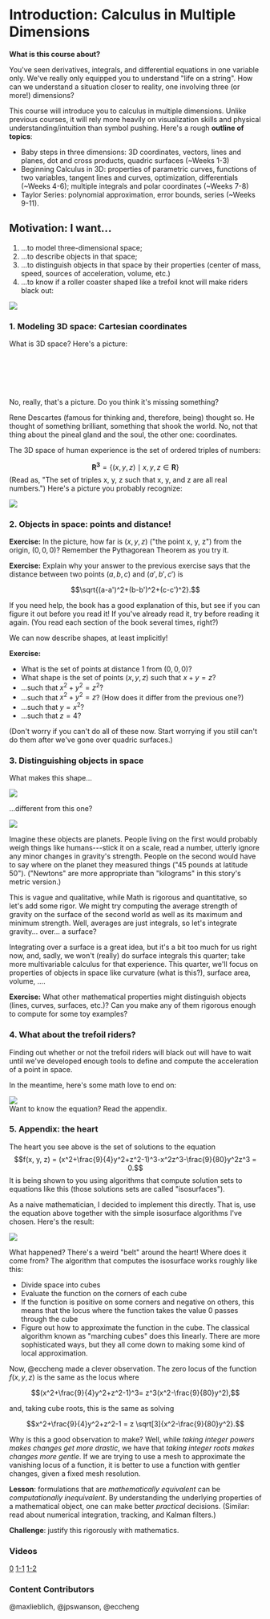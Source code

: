 # Introduction: Calculus in Multiple Dimensions

**What is this course about?**

You've seen derivatives, integrals, and differential equations in one
variable only. We've really only equipped you to understand "life on a
string". How can we understand a situation closer to reality, one involving
three (or more!) dimensions?

This course will introduce you to calculus in multiple dimensions. Unlike
previous courses, it will rely more heavily on visualization skills and
physical understanding/intuition than symbol pushing. Here's a rough
**outline of topics**:

 * Baby steps in three dimensions: 3D coordinates, vectors, lines and
   planes, dot and cross products, quadric surfaces (~Weeks 1-3)
 * Beginning Calculus in 3D: properties of parametric curves, functions of
   two variables, tangent lines and curves, optimization, differentials
   (~Weeks 4-6); multiple integrals and polar coordinates (~Weeks 7-8)
 * Taylor Series: polynomial approximation, error bounds, series
   (~Weeks 9-11).

## Motivation: I want...

1. ...to model three-dimensional space;
2. ...to describe objects in that space;
3. ...to distinguish objects in that space by their properties
   (center of mass, speed, sources of acceleration, volume, etc.)
4. ...to know if a roller coaster shaped like a trefoil knot will make riders
   black out:
   
<div id="trefoil">
  <img src="media/lecture-1-trefoil.png"></img>
</div>
<script type="text/javascript">
//<![CDATA[
(function() {
    var scene = new MathScene("trefoil");
    var trefoilFunc = function(t) {
          var t2, t3;
          t2 = t + t;
          t3 = t2 + t;
          return 41 * Math.cos(t) - 18 * Math.sin(t) - 83 * Math.cos(t2)
          - 83 * Math.sin(t2) - 11 * Math.cos(t3) + 27 * Math.sin(t3);
        };
    var trefoilPoint = function(t) {
          var kScale, x, y, z;
          kScale = 0.01;
          x = trefoilFunc(t);
          y = trefoilFunc(6.283185 - t);
          z = trefoilFunc(t - 1.828453);
          return new THREE.Vector3(kScale * x, kScale * y, kScale * z);
        };
    var x = function (t) { return trefoilPoint(t).x; }
    var y = function (t) { return trefoilPoint(t).y; }
    var z = function (t) { return trefoilPoint(t).z; }
    var ppath = new ParametricPathModel(x, y, z, [-4, 4], 1.3);
    ppath.embedInScene(scene);
    scene.animate();
}());
//]]>
</script>

### 1. Modeling 3D space: Cartesian coordinates

What is 3D space? Here's a picture:
<br><br><br></br></br></br>

No, really, that's a picture. Do you think it's missing something?

Rene Descartes (famous for thinking and, therefore, being) thought so. He
thought of something brilliant, something that shook the world. No,
not that thing about the pineal gland and the soul, the other one:
coordinates.

The 3D space of human experience is the set of ordered triples of numbers:

$$\mathbf{R^3}=\{(x,y,z) \mid x,y,z\in\mathbf{R}\}$$
(Read as, "The set of triples x, y, z such that x, y, and z are all real
numbers.") Here's a picture you probably recognize:

![](media/cartesian.png)

### 2. Objects in space: points and distance!

**Exercise:** In the picture, how far is $(x, y, z)$ ("the point x, y, z")
from the origin, $(0, 0, 0)$? Remember the Pythagorean Theorem as you try
it.

**Exercise:** Explain why your answer to the previous exercise says that the
distance between two points $(a,b,c)$ and $(a',b',c')$ is

$$\sqrt{(a-a')^2+(b-b')^2+(c-c')^2}.$$

If you need help, the book has a good explanation of this, but see if you
can figure it out before you read it! If you've already read it, try
before reading it again. (You read each section of the book several times,
right?)

We can now describe shapes, at least implicitly!

**Exercise:**

- What is the set of points at distance 1 from $(0,0,0)$?
- What shape is the set of points $(x,y,z)$ such that $x+y=z$?
- ...such that $x^2+y^2=z^2$?
- ...such that $x^2+y^2=z$? (How does it differ from the previous
  one?)
- ...such that $y=x^2$?
- ...such that $z=4$?

(Don't worry if you can't do all of these now. Start worrying if you still
can't do them after we've gone over quadric surfaces.)

### 3. Distinguishing objects in space

What makes this shape...
<div id="sphere">
  <img src="media/lecture-1-sphere.png"></img>
</div>
<script type="text/javascript">
//<![CDATA[
(function() {
    var scene = new MathScene("sphere");
    var f = function (x, y, z) {
        return x*x + y*y + z*z - 1;
    }
    var mc = new MarchingCubesModel({func: f, xmin: -1.5, xmax: 1.5, ymin: -1.5, ymax: 1.5, zmin: -1.5, zmax: 1.5, resolution: 50});
    mc.embedInScene(scene);
}());
//]]>
</script>

...different from this one?
<div id="ellipsoid">
  <img src="media/lecture-1-ellipsoid.png"></img>
</div>
<script type="text/javascript">
//<![CDATA[
(function() {
    var scene = new MathScene("ellipsoid");
    var f = function (x, y, z) {
        return x*x + 2*y*y + 0.5*z*z - 1;
    }
    var mc = new MarchingCubesModel({func: f, xmin: -2, xmax: 2,
    ymin: -2, ymax: 2, zmin: -2, zmax: 2, resolution: 50});
    mc.embedInScene(scene);
}());
//]]>
</script>

Imagine these objects are planets. People living on the first would probably
weigh things like humans---stick it on a scale, read a number, utterly ignore
any minor changes in gravity's strength. People on the second would have to
say where on the planet they measured things ("45 pounds at latitude 50").
("Newtons" are more appropriate than "kilograms" in this story's metric
version.)

This is vague and qualitative, while Math is rigorous and quantitative, so
let's add some rigor. We might try computing the average strength of gravity
on the surface of the second world as well as its maximum and minimum
strength. Well, averages are just integrals, so let's integrate gravity...
over... a surface?

Integrating over a surface is a great idea, but it's a bit too much for us
right now, and, sadly, we won't (really) do surface integrals this quarter;
take more multivariable calculus for that experience. This quarter, we'll
focus on properties of objects in space like curvature (what is this?),
surface area, volume, ....

**Exercise:** What other mathematical properties might distinguish objects
(lines, curves, surfaces, etc.)? Can you make any of them rigorous enough
to compute for some toy examples?

### 4. What about the trefoil riders?

Finding out whether or not the trefoil riders will black out will have
to wait until we've developed enough tools to define and compute the
acceleration of a point in space.

In the meantime, here's some math love to end on:
<div id="heart">
  <img src="media/lecture-1-heart.png"></img>
</div>
<script type="text/javascript">
//<![CDATA[
(function() {
    // polyfill for browsers that don't support Math.cbrt
    var cbrt =  function (x) {
        var y = Math.pow(Math.abs(x), 1/3);
        return x < 0 ? -y : y;
    }

    var cbr = (Math.cbrt === undefined) ? cbrt.toString() : "Math.cbrt";

    var scene = new MathScene("heart");
  
    /*This awful dynamic code rewrite ensures that the right string is passed 
    into the worker so it can properly handle the cube root. Please forgive me.Is it possible that using func.toString() in MathModel when creating the blob for the worker can be improved to avoid this?
    Once everyone has Math.cbrt, we can just do the following:

    var F = function (x, y, z) {
        return x * x + (9/4) * y * y + z * z - 1 - z * Math.cbrt(x * x + (9/80) * y * y);
      };
    */

    var f = "return x * x + (9/4) * y * y + z * z - 1 - z * READYFORACHANGE(x * x + (9/80) * y * y);";
    var funcCode = f.replace("READYFORACHANGE", cbr);
    console.log(funcCode);
    var F = new Function("x", "y", "z", funcCode);
    console.log(F);
    var mc = new MarchingCubesModel({func: F, resolution: 150});
    mc.embedInScene(scene);
}());
//]]>
</script>
Want to know the equation? Read the appendix.

### 5. Appendix: the heart

The heart you see above is the set of solutions to the equation $$f(x, y, z) = (x^2+\frac{9}{4}y^2+z^2-1)^3-x^2z^3-\frac{9}{80}y^2z^3 = 0.$$ It is being shown to you using algorithms that compute solution sets to equations like this (those solutions sets are called "isosurfaces").

As a naive mathematician, I decided to implement this directly. That is, use the equation above together with the simple isosurface algorithms I've chosen. Here's the result: 

<div id="heart-2">
  <img src="media/lecture-1-heart-2.png"></img>
</div>
<script type="text/javascript">
//<![CDATA[
(function() {
    var scene = new MathScene("heart-2");
    var f = function (x, y, z) {
        return Math.pow(x * x + (9/4) * y * y + z * z - 1, 3) - x * x * z * z * z - (9/80) * y * y * z * z * z;
    }
    var mc = new MarchingCubesModel({func: f, resolution: 150});
    mc.embedInScene(scene);
}());
//]]>
</script>

What happened? There's a weird "belt" around the heart! Where does it come from? The algorithm that computes the isosurface works roughly like this:

- Divide space into cubes
- Evaluate the function on the corners of each cube
- If the function is positive on some corners and negative on others, this means that the locus where the function takes the value $0$ passes through the cube
- Figure out how to approximate the function in the cube. The classical algorithm known as "marching cubes" does this linearly. There are more sophisticated ways, but they all come down to making some kind of local approximation.

Now, @eccheng made a clever observation. The zero locus of the function $f(x, y, z)$ is the same as the locus where

$$(x^2+\frac{9}{4}y^2+z^2-1)^3= z^3(x^2-\frac{9}{80}y^2),$$

and, taking cube roots, this is the same as solving

$$x^2+\frac{9}{4}y^2+z^2-1 = z \sqrt[3]{x^2-\frac{9}{80}y^2}.$$

Why is this a good observation to make? Well, while *taking integer powers makes changes get more drastic*, we have that *taking integer roots makes changes more gentle*. If we are trying to use a mesh to approximate the vanishing locus of a function, it is better to use a function with gentler changes, given a fixed mesh resolution.

**Lesson**: formulations that are *mathematically equivalent* can be *computationally inequivalent*. By understanding the underlying properties of a mathematical object, one can make better *practical* decisions. (Similar: read about numerical integration, tracking, and Kalman filters.)

**Challenge**: justify this rigorously with mathematics.

### Videos
[0](http://www.math.washington.edu/~lieblich/Math126/video/0.mp4)
[1-1](http://www.math.washington.edu/~lieblich/Math126/video/1-1.mp4)
[1-2](http://www.math.washington.edu/~lieblich/Math126/video/1-2.mp4)


### Content Contributors
@maxlieblich, @jpswanson, @eccheng
